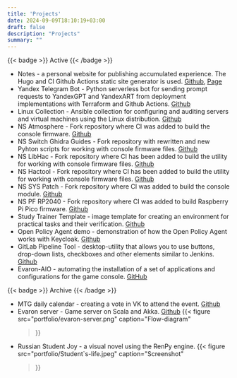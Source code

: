```yaml
---
title: 'Projects'
date: 2024-09-09T18:10:19+03:00
draft: false
description: "Projects"
summary: ""
---
```


{{< badge >}}
Active
{{< /badge >}}
* Notes - a personal website for publishing accumulated experience. The Hugo and CI Github Actions static site generator is used. [Github](https://github.com/pgalonza/Notes), [Page](https://notes.evaron.ru/)
* Yandex Telegram Bot - Python serverless bot for sending prompt requests to YandexGPT and YandexART from deployment implementations with Terraform and Github Actions. [Github](https://github.com/pgalonza/yc-telegram-bot)
* Linux Collection - Ansible collection for configuring and auditing servers and virtual machines using the Linux distribution. [Github](https://github.com/pgalonza/linux-collection/tree/main/roles)
* NS Atmosphere - Fork repository where CI was added to build the console firmware. [Github](https://github.com/pgalonza/ns-Atmosphere)
* NS Switch Ghidra Guides - Fork repository with rewritten and new Pyhton scripts for working with console firmware files. [Github](https://github.com/pgalonza/ns-Switch-Ghidra-Guides)
* NS LibHac - Fork repository where CI has been added to build the utility for working with console firmware files. [Github](https://github.com/pgalonza/ns-LibHac)
* NS Hactool - Fork repository where CI has been added to build the utility for working with console firmware files. [Github](https://github.com/pgalonza/ns-hactool)
* NS SYS Patch - Fork repository where CI was added to build the console module. [Github](https://github.com/pgalonza/ns-pf-rp2040)
* NS PF RP2040 - Fork repository where CI was added to build Raspberry Pi Pico firmware. [Github](https://github.com/pgalonza/ns-pf-rp2040)
* Study Trainer Template - image template for creating an environment for practical tasks and their verification. [Github](https://github.com/pgalonza/study-trainer-template)
* Open Policy Agent demo - demonstration of how the Open Policy Agent works with Keycloak. [Github](https://github.com/pgalonza/opa-demo)
* GitLab Pipeline Tool - desktop-utility that allows you to use buttons, drop-down lists, checkboxes and other elements similar to Jenkins. [Github](https://github.com/pgalonza/gitlab-pipeline-tool)
* Evaron-AIO - automating the installation of a set of applications and configurations for the game console. [GitHub](https://github.com/pgalonza/Evaron-AIO)

{{< badge >}}
Archive
{{< /badge >}}
* MTG daily calendar - creating a vote in VK to attend the event. [Github](https://github.com/pgalonza/mtg-daily-calendar)
* Evaron server - Game server on Scala and Akka. [Github](https://github.com/pgalonza/evaron_server)
{{< figure
    src="portfolio/evaron-server.png"
    caption="Flow-diagram"
    >}}
* Russian Student Joy - a visual novel using the RenPy engine.
{{< figure
    src="portfolio/Student`s-life.jpeg"
    caption="Screenshot"
    >}}
